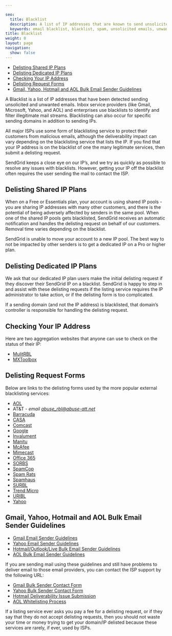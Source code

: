 ```yaml
---

seo:
  title: Blacklist
  description: A list of IP addresses that are known to send unsolicited or unwanted emails
  keywords: email blacklist, blacklist, spam, unsolicited emails, unwanted emails
title: Blacklist
weight: 0
layout: page
navigation:
  show: false
---
```

- [Delisting Shared IP Plans](#delisting-shared-ip-plans)
- [Delisting Dedicated IP Plans](#delisting-dedicated-ip-plans)
- [Checking Your IP Address](#checking-your-ip-address)
- [Delisting Request Forms](#delisting-request-forms)
- [Gmail, Yahoo, Hotmail and AOL Bulk Email Sender Guidelines](#gmail-yahoo-hotmail-and-aol-bulk-email-sender-guidelines)

A Blacklist is a list of IP addresses that have been detected sending unsolicited and unwanted emails. Inbox service providers (like Gmail, Microsoft, Yahoo, and AOL) and enterprises use blacklists to identify and filter illegitimate mail streams. Blacklisting can also occur for specific sending domains in addition to sending IPs.

All major ISPs use some form of blacklisting service to protect their customers from malicious emails, although the deliverability impact can vary depending on the blacklisting service that lists the IP. If you find that your IP address is on the blacklist of one the many legitimate services, then submit a delisting request.

SendGrid keeps a close eye on our IP’s, and we try as quickly as possible to resolve any issues with blacklists. However, getting your IP off the blacklist often requires the user sending the mail to contact the ISP.

## 	Delisting Shared IP Plans
 	
When on a Free or Essentials plan, your account is using shared IP pools - you are sharing IP addresses with many other customers, and there is the potential of being adversely affected by senders in the same pool.
When one of the shared IP pools gets blacklisted, SendGrid receives an automatic notification and handles the delisting request on behalf of our customers. Removal time varies depending on the blacklist.

<call-out>

SendGrid is unable to move your account to a new IP pool. The best way to not be impacted by other senders is to get a dedicated IP on a Pro or higher plan.

</call-out>

## 	Delisting Dedicated IP Plans
 	
We ask that our dedicated IP plan users make the initial delisting request if they discover their
SendGrid IP on a blacklist. SendGrid is happy to step in and assist with these delisting requests if the listing service requires the IP administrator to take action, or if the delisting form is too complicated.

<call-out>

If a sending domain (and not the IP address) is blacklisted, that domain’s controller is responsible for handling the delisting request.

</call-out>

## 	Checking Your IP Address
 	
Here are two aggregation websites that anyone can use to check on the status of their IP:
- [MulitRBL](http://multirbl.valli.org/)
- [MXToolbox](http://www.mxtoolbox.com/blacklists.aspx)

## 	Delisting Request Forms
 	
Below are links to the delisting forms used by the more popular external blacklisting services:
- [AOL](https://postmaster.aol.com/sa-ticket)
- AT&T - *email abuse_rbl@abuse-att.net*
- [Barracuda](http://www.barracudacentral.org/rbl/removal-request)
- [CASA](http://www.anti-spam.org.cn/?Locale=en_US)
- [Comcast](http://postmaster.comcast.net/block-removal-request.html)
- [Google](https://support.google.com/mail/contact/msgdelivery)
- [Invalument](http://www.invaluement.com/removal/)
- [Manitu](http://www.dnsbl.manitu.net/index.php?language=en)
- [McAfee](https://secure.mcafee.com/apps/mcafee-labs/threat-feedback.aspx)
- [Mimecast](http://www.mimecast.com/senderfeedback)
- [Office 365](https://sender.office.com/)
- [SORBS](http://www.sorbs.net/)
- [SpamCop](https://www.spamcop.net/bl.shtml)
- [Spam Rats](http://www.spamrats.com/removal.php)
- [Spamhaus](https://www.spamhaus.org/lookup/)
- [SURBL](http://www.surbl.org/surbl-analysis)
- [Trend Micro](https://www.ers.trendmicro.com/)
- [URIBL](https://admin.uribl.com/)
- [Yahoo](http://help.yahoo.com/l/us/yahoo/mail/postmaster/bulkv2.html)

## 	Gmail, Yahoo, Hotmail and AOL Bulk Email Sender Guidelines
 	
- [Gmail Email Sender Guidelines](https://support.google.com/mail/answer/81126)
- [Yahoo Email Sender Guidelines](https://help.yahoo.com/kb/mail-for-desktop/SLN3435.html?impressions=true)
- [Hotmail/Outlook/Live Bulk Email Sender Guidelines](https://mail.live.com/mail/policies.aspx)
- [AOL Bulk Email Sender Guidelines](https://postmaster.aol.com/best-practices)

If you are sending mail using these guidelines and still have problems to deliver email to those email providers, you can contact the ISP support by the following URL:

- [Gmail Bulk Sender Contact Form](https://support.google.com/mail/contact/bulk_send_new?visit_id=1-636427436775630765-3555263264&rd=1)
- [Yahoo Bulk Sender Contact Form](http://help.yahoo.com/l/us/yahoo/mail/postmaster/bulkv2.html)
- [Hotmail Deliverability Issue Submission](https://mail.live.com/mail/services.aspx)
- [AOL Whitelisting Process](https://postmaster.aol.com/whitelist-request)

<call-out type="warning">

If a listing service ever asks you pay a fee for a delisting request, or if they say that they do not accept delisting requests, then you should not waste your time or money trying to get your domain/IP delisted because these services are rarely, if ever, used by ISPs.

</call-out>
